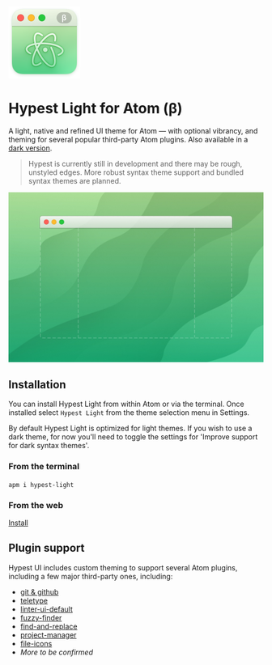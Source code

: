 <img src="assets/icon.png?raw=true" alt="Hypest Atom Icon" width="142" height="142" />

# Hypest Light for Atom (β)

A light, native and refined UI theme for Atom — with optional vibrancy, and theming for several popular third-party Atom plugins. Also available in a [dark version](https://atom.io/themes/hypest-dark).

> Hypest is currently still in development and there may be rough, unstyled edges.
> More robust syntax theme support and bundled syntax themes are planned.

<img src="assets/preview.jpg?raw=true" alt="Hypest Screenshot" width="600" />

## Installation

You can install Hypest Light from within Atom or via the terminal. Once installed
select `Hypest Light` from the theme selection menu in Settings.

By default Hypest Light is optimized for light themes. If you wish to use a dark theme, for now you'll need to toggle the settings for 'Improve support for dark syntax themes'.

### From the terminal

`apm i hypest-light`

### From the web

[Install](https://atom.io/themes/hypest-light)

## Plugin support

Hypest UI includes custom theming to support several Atom
plugins, including a few major third-party ones, including:

- [git & github](https://github.atom.io)
- [teletype](http://teletype.atom.io)
- [linter-ui-default](https://atom.io/packages/linter-ui-default)
- [fuzzy-finder](https://atom.io/packages/fuzzy-finder)
- [find-and-replace](https://atom.io/packages/find-and-replace)
- [project-manager](https://atom.io/packages/project-manager)
- [file-icons](https://atom.io/packages/file-icons)
- _More to be confirmed_
